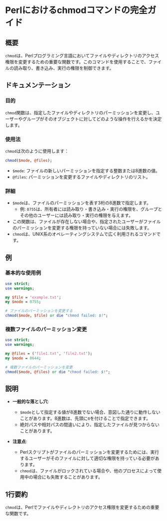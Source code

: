 <!--
Meta Description: # Perlにおけるchmodコマンドの完全ガイド ## 概要 `chmod`は、Perlプログラミング言語においてファイルやディレクトリのアクセス権限を変更するための重要な関数です。このコマンドを使用することで、ファイルの読み取り、書き込み、実行の権限を制御できます。 ## ドキュメンテーション ...
Meta Keywords: chmod, mode, files, use, perl
-->

# Perlにおけるchmodコマンドの完全ガイド

## 概要
`chmod`は、Perlプログラミング言語においてファイルやディレクトリのアクセス権限を変更するための重要な関数です。このコマンドを使用することで、ファイルの読み取り、書き込み、実行の権限を制御できます。

## ドキュメンテーション

### 目的
`chmod`関数は、指定したファイルやディレクトリのパーミッションを変更し、ユーザーやグループがそのオブジェクトに対してどのような操作を行えるかを決定します。

### 使用法
`chmod`は次のように使用します：

```perl
chmod($mode, @files);
```

- `$mode`: ファイルの新しいパーミッションを指定する整数または8進数の値。
- `@files`: パーミッションを変更するファイルやディレクトリのリスト。

### 詳細
- `$mode`は、ファイルのパーミッションを表す3桁の8進数で指定します。
  - 例: `0755`は、所有者には読み取り・書き込み・実行の権限を、グループとその他のユーザーには読み取り・実行の権限を与えます。
- この関数は、ファイルが存在しない場合や、指定されたユーザーがファイルのパーミッションを変更する権限を持っていない場合には失敗します。
- `chmod`は、UNIX系のオペレーティングシステムで広く利用されるコマンドです。

## 例

### 基本的な使用例

```perl
use strict;
use warnings;

my $file = 'example.txt';
my $mode = 0755;

# ファイルのパーミッションを変更する
chmod($mode, $file) or die "chmod failed: $!";
```

### 複数ファイルのパーミッション変更

```perl
use strict;
use warnings;

my @files = ('file1.txt', 'file2.txt');
my $mode = 0644;

# 複数ファイルのパーミッションを変更
chmod($mode, @files) or die "chmod failed: $!";
```

## 説明
- **一般的な落とし穴**: 
  - `$mode`として指定する値が8進数でない場合、意図した通りに動作しないことがあります。8進数は、先頭に`0`を付けることで指定できます。
  - 絶対パスや相対パスの間違いにより、指定したファイルが見つからないことがあります。
  
- **注意点**: 
  - Perlスクリプトがファイルのパーミッションを変更するためには、実行するユーザーがそのファイルに対して適切な権限を持っている必要があります。
  - `chmod`は、ファイルがロックされている場合や、他のプロセスによって使用中の場合にも失敗することがあります。

## 1行要約
`chmod`は、Perlでファイルやディレクトリのアクセス権限を変更するための重要な関数です。